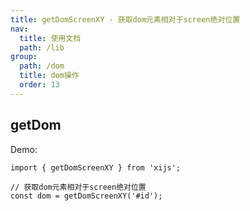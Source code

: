 ```yaml
---
title: getDomScreenXY - 获取dom元素相对于screen绝对位置
nav:
  title: 使用文档
  path: /lib
group:
  path: /dom
  title: dom操作
  order: 13
---
```


## getDom

Demo:

```tsx | pure
import { getDomScreenXY } from 'xijs';

// 获取dom元素相对于screen绝对位置
const dom = getDomScreenXY('#id');
```
